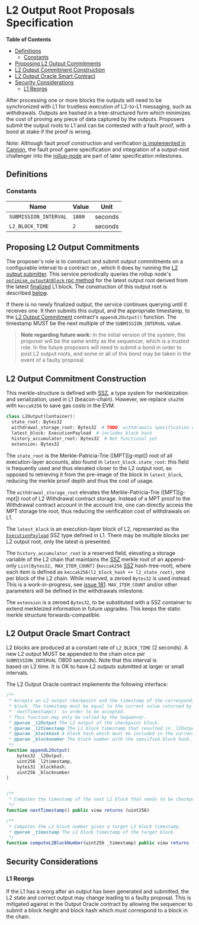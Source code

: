# L2 Output Root Proposals Specification

<!-- All glossary references in this file. -->
[g-rollup-node]: glossary.md#rollup-node

<!-- START doctoc generated TOC please keep comment here to allow auto update -->
<!-- DON'T EDIT THIS SECTION, INSTEAD RE-RUN doctoc TO UPDATE -->
**Table of Contents**

- [Definitions](#definitions)
  - [Constants](#constants)
- [Proposing L2 Output Commitments](#proposing-l2-output-commitments)
- [L2 Output Commitment Construction](#l2-output-commitment-construction)
- [L2 Output Oracle Smart Contract](#l2-output-oracle-smart-contract)
- [Security Considerations](#security-considerations)
  - [L1 Reorgs](#l1-reorgs)

<!-- END doctoc generated TOC please keep comment here to allow auto update -->

After processing one or more blocks the outputs will need to be synchronized with L1 for trustless execution of
L2-to-L1 messaging, such as withdrawals. Outputs are hashed in a tree-structured form which minimizes the cost of
proving any piece of data captured by the outputs.
Proposers submit the output roots to L1 and can be contested with a fault proof,
with a bond at stake if the proof is wrong.

*Note*: Although fault proof construction and verification [is implemented in Cannon][cannon],
the fault proof game specification and integration of a output-root challenger into the [rollup-node][g-rollup-node]
are part of later specification milestones.

[cannon]: https://github.com/ethereum-optimism/cannon

## Definitions

### Constants

| Name                   | Value | Unit    |
| ---------------------- | ----- | ------- |
| `SUBMISSION_INTERVAL` | `1800` | seconds |
| `L2_BLOCK_TIME`        | `2`   | seconds |

## Proposing L2 Output Commitments

The proposer's role is to construct and submit output commitments on a configurable interval to a contract on , which
it does by running the [L2 output submitter](../l2os/). This service periodically queries the rollup
 node's [`optimism_outputAtBlock` rpc method](./rollup-node.md#l2-output-rpc-method) for the latest output root derived
 from the latest [finalized](rollup-node.md#finalization-guarantees) L1 block. The construction of this output root is
 described [below](#l2-output-commitment-construction).

If there is no newly finalized output, the service continues querying until it receives one. It then submits this
output, and the appropriate timestamp, to the [L2 Output Commitment](#l2-output-commitment-smart-contract) contract's
`appendL2Output()` function. The timestamp MUST be the next multiple of the `SUBMISSION_INTERVAL` value.

> **Note regarding future work:** In the initial version of the system, the proposer will be the same entity as the
> sequencer, which is a trusted role. In the future proposers will need to submit a bond in order to post L2 output
> roots, and some or all of this bond may be taken in the event of a faulty proposal.

## L2 Output Commitment Construction

This merkle-structure is defined with [SSZ], a type system for merkleization and serialization, used in
L1 (beacon-chain). However, we replace `sha256` with `keccak256` to save gas costs in the EVM.

[SSZ]: https://github.com/ethereum/consensus-specs/blob/dev/ssz/simple-serialize.md

```python
class L2Output(Container):
  state_root: Bytes32
  withdrawal_storage_root: Bytes32  # TODO: withdrawals specification work-in-progress
  latest_block: ExecutionPayload  # includes block hash
  history_accumulator_root: Bytes32  # Not functional yet
  extension: Bytes32
```

The `state_root` is the Merkle-Patricia-Trie ([MPT][g-mpt]) root of all execution-layer accounts,
also found in `latest_block.state_root`: this field is frequently used and thus elevated closer to the L2 output root,
as opposed to retrieving it from the pre-image of the block in `latest_block`,
reducing the merkle proof depth and thus the cost of usage.

The `withdrawal_storage_root` elevates the Merkle-Patricia-Trie ([MPT][g-mpt]) root of L2 Withdrawal contract storage.
Instead of a MPT proof to the Withdrawal contract account in the account trie,
one can directly access the MPT storage trie root, thus reducing the verification cost of withdrawals on L1.

The `latest_block` is an execution-layer block of L2, represented as the [`ExecutionPayload`][ExecutionPayload] SSZ type
defined in L1. There may be multiple blocks per L2 output root, only the latest is presented.

[ExecutionPayload]: https://github.com/ethereum/consensus-specs/blob/dev/specs/bellatrix/beacon-chain.md#executionpayload

The `history_accumulator_root` is a reserved field, elevating a storage variable of the L2 chain that maintains
the [SSZ] merkle root of an append-only `List[Bytes32, MAX_ITEM_COUNT]` (`keccak256` [SSZ] hash-tree-root),
where each item is defined as `keccak256(l2_block_hash ++ l2_state_root)`, one per block of the L2 chain.
While reserved, a zeroed `Bytes32` is used instead.
This is a work-in-progress, see [issue 181](https://github.com/ethereum-optimism/optimistic-specs/issues/181).
`MAX_ITEM_COUNT` and/or other parameters will be defined in the withdrawals milestone.

The `extension` is a zeroed `Bytes32`, to be substituted with a SSZ container to extend merkleized information in future
upgrades. This keeps the static merkle structure forwards-compatible.

## L2 Output Oracle Smart Contract

L2 blocks are produced at a constant rate of `L2_BLOCK_TIME` (2 seconds).
A new L2 output MUST be appended to the chain once per `SUBMISSION_INTERVAL` (1800 seconds). Note that this interval is\
based on L2 time. It is OK to have L2 outputs submitted at larger or small intervals.

The L2 Output Oracle contract implements the following interface:

```js
/**
 * Accepts an L2 output checkpoint and the timestamp of the corresponding L2
 * block. The timestamp must be equal to the current value returned by
 * `nextTimestamp()` in order to be accepted.
 * This function may only be called by the Sequencer.
 * @param _l2Output The L2 output of the checkpoint block.
 * @param _l2timestamp The L2 block timestamp that resulted in _l2Output.
 * @param _blockhash A block hash which must be included in the current chain.
 * @param _blocknumber The block number with the specified block hash.
 */
function appendL2Output(
    bytes32 _l2Output,
    uint256 _l2timestamp,
    bytes32 _blockhash,
    uint256 _blocknumber
)


/**
 * Computes the timestamp of the next L2 block that needs to be checkpointed.
 */
function nextTimestamp() public view returns (uint256)

/**
 * Computes the L2 block number given a target L2 block timestamp.
 * @param _timestamp The L2 block timestamp of the target block.
 */
function computeL2BlockNumber(uint256 _timestamp) public view returns (uint256)
```

## Security Considerations

### L1 Reorgs

If the L1 has a reorg after an output has been generated and submitted, the L2 state and correct output may change
leading to a faulty proposal. This is mitigated against in the Output Oracle contract by allowing the sequencer
to submit a block height and block hash which must correspond to a block in the chain.
